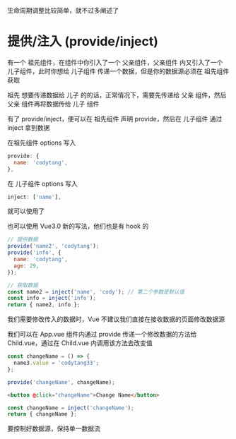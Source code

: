 生命周期调整比较简单，就不过多阐述了

# 提供/注入 (provide/inject)

有一个 祖先组件，在组件中你引入了一个 父亲组件，父亲组件 内又引入了一个 儿子组件，此时你想给 儿子组件 传递一个数据，但是你的数据源必须在 祖先组件 获取

祖先 想要传递数据给 儿子 的的话，正常情况下，需要先传递给 父亲 组件，然后 父亲 组件再将数据传给 儿子 组件

有了 provide/inject，便可以在 祖先组件 声明 provide，然后在 儿子组件 通过 inject 拿到数据

在祖先组件 options 写入

```js
provide: {
  name: 'codytang',
},
```

在 儿子组件 options 写入

```js
inject: ['name'],
```

就可以使用了

也可以使用 Vue3.0 新的写法，他们也是有 hook 的

```js
// 提供数据
provide('name2', 'codytang');
provide('info', {
  name: 'codytang',
  age: 29,
});
```

```js
// 获取数据
const name2 = inject('name', 'cody'); // 第二个参数是默认值
const info = inject('info');
return { name2, info };
```

我们需要修改传入的数据时，Vue 不建议我们直接在接收数据的页面修改数据源

我们可以在 App.vue 组件内通过 provide 传递一个修改数据的方法给 Child.vue，通过在 Child.vue 内调用该方法去改变值

```js
const changeName = () => {
  name3.value = 'codytang33';
};

provide('changeName', changeName);
```

```html
<button @click="changeName">Change Name</button>
```

```js
const changeName = inject('changeName');
return { changeName };
```

要控制好数据源，保持单一数据流
